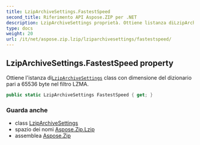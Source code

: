 ```yaml
---
title: LzipArchiveSettings.FastestSpeed
second_title: Riferimento API Aspose.ZIP per .NET
description: LzipArchiveSettings proprietà. Ottiene listanza diLzipArchiveSettings class con dimensione del dizionario pari a 65536 byte nel filtro LZMA.
type: docs
weight: 20
url: /it/net/aspose.zip.lzip/lziparchivesettings/fastestspeed/
---
```

## LzipArchiveSettings.FastestSpeed property

Ottiene l'istanza di[`LzipArchiveSettings`](../) class con dimensione del dizionario pari a 65536 byte nel filtro LZMA.

```csharp
public static LzipArchiveSettings FastestSpeed { get; }
```

### Guarda anche

* class [LzipArchiveSettings](../)
* spazio dei nomi [Aspose.Zip.Lzip](../../lziparchivesettings/)
* assemblea [Aspose.Zip](../../../)


